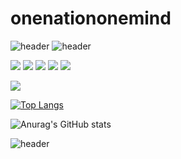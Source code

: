 # onenationonemind
![header](https://capsule-render.vercel.app/api?type=slice&color=auto&height=200&section=header&text=Wellcome%20to%20My%20Github&fontSize=40)
![header](https://capsule-render.vercel.app/api?text=Hello%World!&fontAlignY=20)


 <img src="https://img.shields.io/badge/TypeScript-3178C6?style=flat&logo=TypeScript&logoColor=white"/> <img src="https://img.shields.io/badge/Python-512BD4?style=flat&logo=Python&logoColor=white"/> <img src="https://img.shields.io/badge/Javascript-0094F5?style=flat&logo=Javascript&logoColor=white"/> <img src="https://img.shields.io/badge/C-004088?style=flat&logo=C&logoColor=white"/> <img src="https://img.shields.io/badge/React-B7178C?style=flat&logo=React&logoColor=white"/>

<a href="https://hits.seeyoufarm.com"><img src="https://hits.seeyoufarm.com/api/count/incr/badge.svg?url=https%3A%2F%2Fgithub.com%2Fgjbae1212%2Fhit-counter"/></a>                        

[![Top Langs](https://github-readme-stats.vercel.app/api/top-langs/?username=onenationonemind1&langs_count=8)](https://github.com/깃허브아이디/github-readme-stats)

![Anurag's GitHub stats](https://github-readme-stats.vercel.app/api?username=onenationonemind1&show_icons=true&theme=radical)

![header](https://capsule-render.vercel.app/api?type=wave&color=auto&height=300&section=header&text=capsule%20render&fontSize=90)
